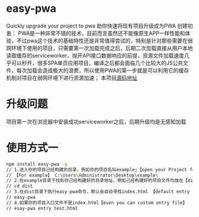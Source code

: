 # easy-pwa
Quickly upgrade your project to pwa
助你快速将现有项目升级成为PWA
创建初衷：
PWA是一种非常不错的技术，目前而言虽然还不能像原生APP一样性能和体验，不过pwa这个技术的基础特性还是非常值得尝试的，特别是针对那些需要在弱网环境下使用的项目，只需要第一次加载完成之后，后期二次加载直接从用户本地读取缓存的serviceworker，抛开API接口数据响应的前提，资源文件加载速度几乎可以秒开，很多SPA单页应用项目，编译之后都会面临几个比较大的JS公共文件，每次加载会造成极大的浪费，所以使用PWA的第一步就是可以利用它的缓存机制对项目在弱网环境下进行资源加速；
本项目[源码地址](https://github.com/youwasborntodo/easy-pwa)
# 升级问题
项目第一次在浏览器中安装成功serviceworker之后，后期升级均是无感知加载

# 使用方式一

``` bash
npm install easy-pwa -g
// 1.进入你的项目己经构建的目录，例如你的项目名叫example;【open your Project folder】
// 【For example】 C:\Users\Administrator\Desktop\example\
// 2.在example目录下找到你己经构建好的目录地址，例如己经构建好的项目文件均放在【dist】目录下
// cd dist
// 3.在dist目录下执行easy-pwa命令，默认会自动寻找index.html 【default entry file: index.html】
// easy-pwa
// 4.如果你的项目入口文件不是index.html【even you can custom entry file】
// esay-pwa entry test.html
```





